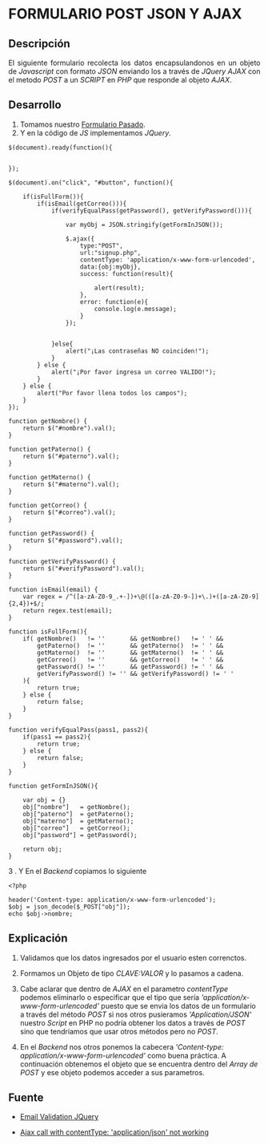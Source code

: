 FORMULARIO POST JSON Y AJAX
=====================

## Descripción

<p align="justify">
    El siguiente formulario recolecta los datos encapsulandonos en un objeto de <i>Javascript</i> con formato <i>JSON</i> enviando los a través de <i>JQuery AJAX</i> con el metodo <i>POST</i> a un <i>SCRIPT</i> en <i>PHP</i> que responde al objeto <i>AJAX</i>.
</p>
    
## Desarrollo

1. Tomamos nuestro <a href="https://github.com/ginppian/Boostrap-Formulario-Resposivo">Formulario Pasado</a>.
2. Y en la código de <i>JS</i> implementamos <i>JQuery</i>.

````
$(document).ready(function(){


});

$(document).on("click", "#button", function(){

    if(isFullForm()){
        if(isEmail(getCorreo())){
            if(verifyEqualPass(getPassword(), getVerifyPassword())){

                var myObj = JSON.stringify(getFormInJSON());

                $.ajax({
                    type:"POST",
                    url:"signup.php",
                    contentType: 'application/x-www-form-urlencoded',
                    data:{obj:myObj},
                    success: function(result){

                        alert(result);
                    },
                    error: function(e){
                        console.log(e.message);
                    }
                });


            }else{
                alert("¡Las contraseñas NO coinciden!");
            }
        } else {
            alert("¡Por favor ingresa un correo VALIDO!");
        }
    } else {
        alert("Por favor llena todos los campos");
    }
});

function getNombre() {
    return $("#nombre").val();
}

function getPaterno() {
    return $("#paterno").val();
}

function getMaterno() {
    return $("#materno").val();
}

function getCorreo() {
    return $("#correo").val();
}

function getPassword() {
    return $("#password").val();
}

function getVerifyPassword() {
    return $("#verifyPassword").val();
}

function isEmail(email) {
    var regex = /^([a-zA-Z0-9_.+-])+\@(([a-zA-Z0-9-])+\.)+([a-zA-Z0-9]{2,4})+$/;
    return regex.test(email);
}

function isFullForm(){
    if( getNombre()   != ''       && getNombre()   != ' ' &&
        getPaterno()  != ''       && getPaterno()  != ' ' &&
        getMaterno()  != ''       && getMaterno()  != ' ' &&
        getCorreo()   != ''       && getCorreo()   != ' ' &&
        getPassword() != ''       && getPassword() != ' ' &&
        getVerifyPassword() != '' && getVerifyPassword() != ' '
    ){
        return true;
    } else {
        return false;
    }
}

function verifyEqualPass(pass1, pass2){
    if(pass1 == pass2){
        return true;
    } else {
        return false;
    }
}

function getFormInJSON(){

    var obj = {}
    obj["nombre"]   = getNombre();
    obj["paterno"]  = getPaterno();
    obj["materno"]  = getMaterno();
    obj["correo"]   = getCorreo();
    obj["password"] = getPassword();

    return obj;
}

````
 
3 . Y En el <i>Backend</i> copiamos lo siguiente

````
<?php

header('Content-type: application/x-www-form-urlencoded');
$obj = json_decode($_POST["obj"]);
echo $obj->nombre;
````

## Explicación

1. Validamos que los datos ingresados por el usuario esten correnctos.

2. Formamos un Objeto de tipo <i>CLAVE:VALOR</i> y lo pasamos a cadena.

3. Cabe aclarar que dentro de *AJAX* en el parametro *contentType* podemos eliminarlo o especificar que el tipo que sería *'application/x-www-form-urlencoded'* puesto que se envia los datos de un formulario a través del método *POST* si nos otros pusieramos *'Application/JSON'* nuestro *Script* en PHP no podría obtener los datos a través de *POST* sino que tendríamos que usar otros métodos pero no *POST*.

4. En el *Backend* nos otros ponemos la cabecera *'Content-type: application/x-www-form-urlencoded'* como buena práctica. A continuación obtenemos el objeto que se encuentra dentro del *Array de POST* y ese objeto podemos acceder a sus parametros.


## Fuente

* <a href="https://stackoverflow.com/questions/2507030/email-validation-using-jquery">Email Validation JQuery</a>

* <a href="https://stackoverflow.com/questions/20295080/ajax-call-with-contenttype-application-json-not-working">Ajax call with contentType: 'application/json' not working</a>
